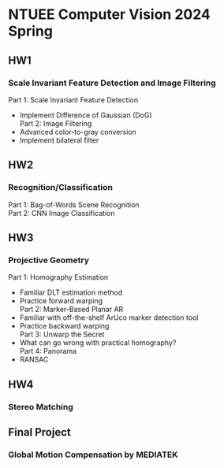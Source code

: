 # NTUEE Computer Vision 2024 Spring
## HW1
### Scale Invariant Feature Detection and Image Filtering  
Part 1: Scale Invariant Feature Detection  
* Implement Difference of Gaussian (DoG)  
Part 2: Image Filtering  
* Advanced color-to-gray conversion  
* Implement bilateral filter
## HW2
### Recognition/Classification
Part 1: Bag-of-Words Scene Recognition  
Part 2: CNN Image Classification
## HW3
### Projective Geometry
Part 1: Homography Estimation  
* Familiar DLT estimation method
* Practice forward warping  
Part 2: Marker-Based Planar AR  
* Familiar with off-the-shelf ArUco marker detection tool  
* Practice backward warping  
Part 3: Unwarp the Secret  
* What can go wrong with practical homography?  
Part 4: Panorama  
* RANSAC  
## HW4
### Stereo Matching
## Final Project
### Global Motion Compensation by MEDIATEK
